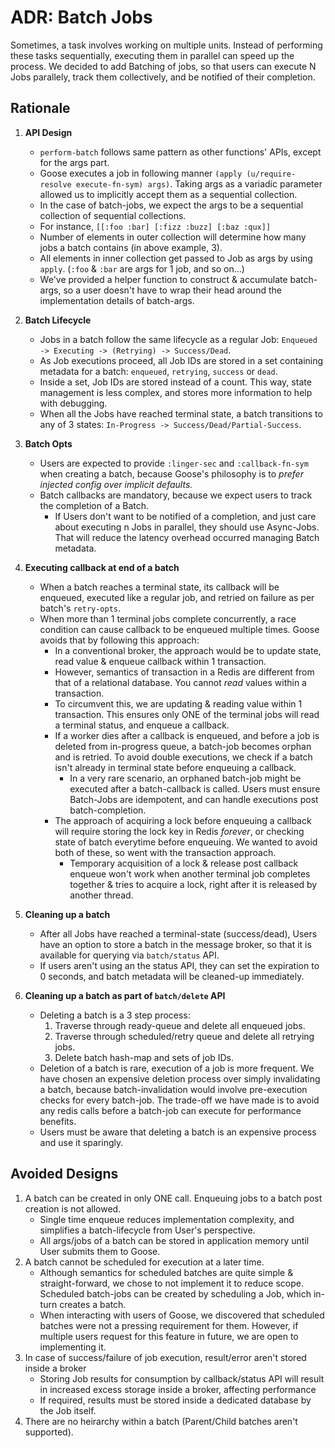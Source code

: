 ADR: Batch Jobs
=============

Sometimes, a task involves working on multiple units. Instead of performing these tasks sequentially, executing them in parallel can speed up the process. We decided to add Batching of jobs, so that users can execute N Jobs parallely, track them collectively, and be notified of their completion.

Rationale
---------

1. **API Design**
   - `perform-batch` follows same pattern as other functions' APIs, except for the args part.
   - Goose executes a job in following manner `(apply (u/require-resolve execute-fn-sym) args)`. Taking args as a variadic parameter allowed us to implicitly accept them as a sequential collection.
   - In the case of batch-jobs, we expect the args to be a sequential collection of sequential collections.
   - For instance, `[[:foo :bar] [:fizz :buzz] [:baz :qux]]`
   - Number of elements in outer collection will determine how many jobs a batch contains (in above example, 3).
   - All elements in inner collection get passed to Job as args by using `apply`. (`:foo` & `:bar` are args for 1 job, and so on...)
   - We've provided a helper function to construct & accumulate batch-args, so a user doesn't have to wrap their head around the implementation details of batch-args.

1. **Batch Lifecycle**
   - Jobs in a batch follow the same lifecycle as a regular Job: `Enqueued -> Executing -> (Retrying) -> Success/Dead`.
   - As Job executions proceed, all Job IDs are stored in a set containing metadata for a batch: `enqueued`, `retrying`, `success` or `dead`.
   - Inside a set, Job IDs are stored instead of a count. This way, state management is less complex, and stores more information to help with debugging.
   - When all the Jobs have reached terminal state, a batch transitions to any of 3 states: `In-Progress -> Success/Dead/Partial-Success`.

1. **Batch Opts**
   - Users are expected to provide `:linger-sec` and `:callback-fn-sym` when creating a batch, because Goose's philosophy is to _prefer injected config over implicit defaults._
   - Batch callbacks are mandatory, because we expect users to track the completion of a Batch.
      - If Users don't want to be notified of a completion, and just care about executing n Jobs in parallel, they should use Async-Jobs. That will reduce the latency overhead occurred managing Batch metadata.

1. **Executing callback at end of a batch**
   - When a batch reaches a terminal state, its callback will be enqueued, executed like a regular job, and retried on failure as per batch's `retry-opts`.
   - When more than 1 terminal jobs complete concurrently, a race condition can cause callback to be enqueued multiple times. Goose avoids that by following this approach:
      - In a conventional broker, the approach would be to update state, read value & enqueue callback within 1 transaction.
      - However, semantics of transaction in a Redis are different from that of a relational database. You cannot *read* values within a transaction.
      - To circumvent this, we are updating & reading value within 1 transaction. This ensures only ONE of the terminal jobs will read a terminal status, and enqueue a callback.
      - If a worker dies after a callback is enqueued, and before a job is deleted from in-progress queue, a batch-job becomes orphan and is retried. To avoid double executions, we check if a batch isn't already in terminal state before enqueuing a callback.
         - In a very rare scenario, an orphaned batch-job might be executed after a batch-callback is called. Users must ensure Batch-Jobs are idempotent, and can handle executions post batch-completion.
      - The approach of acquiring a lock before enqueuing a callback will require storing the lock key in Redis *forever*, or checking state of batch everytime before enqueuing. We wanted to avoid both of these, so went with the transaction approach.
         - Temporary acquisition of a lock & release post callback enqueue won't work when another terminal job completes together & tries to acquire a lock, right after it is released by another thread.

1. **Cleaning up a batch**
   - After all Jobs have reached a terminal-state (success/dead), Users have an option to store a batch in the message broker, so that it is available for querying via `batch/status` API.
   - If users aren't using an the status API, they can set the expiration to 0 seconds, and batch metadata will be cleaned-up immediately.

1. **Cleaning up a batch as part of `batch/delete` API**
   - Deleting a batch is a 3 step process:
      1. Traverse through ready-queue and delete all enqueued jobs.
      2. Traverse through scheduled/retry queue and delete all retrying jobs.
      3. Delete batch hash-map and sets of job IDs.
   - Deletion of a batch is rare, execution of a job is more frequent. We have chosen an expensive deletion process over simply invalidating a batch, because batch-invalidation would involve pre-execution checks for every batch-job. The trade-off we have made is to avoid any redis calls before a batch-job can execute for performance benefits.
   - Users must be aware that deleting a batch is an expensive process and use it sparingly.

Avoided Designs
---------

1. A batch can be created in only ONE call. Enqueuing jobs to a batch post creation is not allowed.
   - Single time enqueue reduces implementation complexity, and simplifies a batch-lifecycle from User's perspective.
   - All args/jobs of a batch can be stored in application memory until User submits them to Goose.
1. A batch cannot be scheduled for execution at a later time.
   - Although semantics for scheduled batches are quite simple & straight-forward, we chose to not implement it to reduce scope. Scheduled batch-jobs can be created by scheduling a Job, which in-turn creates a batch.
   - When interacting with users of Goose, we discovered that scheduled batches were not a pressing requirement for them. However, if multiple users request for this feature in future, we are open to implementing it.
1. In case of success/failure of job execution, result/error aren't stored inside a broker
   - Storing Job results for consumption by callback/status API will result in increased excess storage inside a broker, affecting performance
   - If required, results must be stored inside a dedicated database by the Job itself.
1. There are no heirarchy within a batch (Parent/Child batches aren't supported).
